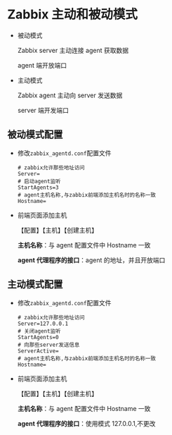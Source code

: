 # Zabbix 主动和被动模式

- 被动模式

  Zabbix server 主动连接 agent 获取数据

  agent 端开放端口

- 主动模式

  Zabbix agent 主动向 server 发送数据

  server 端开发端口

## 被动模式配置

- 修改`zabbix_agentd.conf`配置文件

  ```properties
  # zabbix允许那些地址访问
  Server=
  # 启动agent监听
  StartAgents=3
  # agent主机名称,与zabbix前端添加主机名时的名称一致
  Hostname=
  ```

- 前端页面添加主机

  【配置】【主机】【创建主机】

  **主机名称**：与 agent 配置文件中 Hostname 一致

  **agent 代理程序的接口**：agent 的地址，并且开放端口

## 主动模式配置

- 修改`zabbix_agentd.conf`配置文件

  ```properties
  # zabbix允许那些地址访问
  Server=127.0.0.1
  # 关闭agent监听
  StartAgents=0
  # 向那些server发送信息
  ServerActive=
  # agent主机名称,与zabbix前端添加主机名时的名称一致
  Hostname=
  ```

- 前端页面添加主机

  【配置】【主机】【创建主机】

  **主机名称**：与 agent 配置文件中 Hostname 一致

  **agent 代理程序的接口**：使用模式 127.0.0.1,不更改
